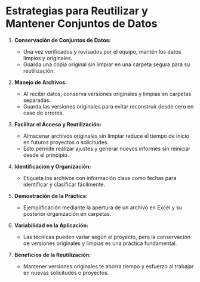 # Estrategias para Reutilizar y Mantener Conjuntos de Datos

1. **Conservación de Conjuntos de Datos:**
   - Una vez verificados y revisados por el equipo, mantén los datos limpios y originales.
   - Guarda una copia original sin limpiar en una carpeta segura para su reutilización.

2. **Manejo de Archivos:**
   - Al recibir datos, conserva versiones originales y limpias en carpetas separadas.
   - Guarda las versiones originales para evitar reconstruir desde cero en caso de errores.

3. **Facilitar el Acceso y Reutilización:**
   - Almacenar archivos originales sin limpiar reduce el tiempo de inicio en futuros proyectos o solicitudes.
   - Esto permite realizar ajustes y generar nuevos informes sin reiniciar desde el principio.

4. **Identificación y Organización:**
   - Etiqueta los archivos con información clave como fechas para identificar y clasificar fácilmente.

5. **Demostración de la Práctica:**
   - Ejemplificación mediante la apertura de un archivo en Excel y su posterior organización en carpetas.

6. **Variabilidad en la Aplicación:**
   - Las técnicas pueden variar según el proyecto, pero la conservación de versiones originales y limpias es una práctica fundamental.

7. **Beneficios de la Reutilización:**
   - Mantener versiones originales te ahorra tiempo y esfuerzo al trabajar en nuevas solicitudes o proyectos.

